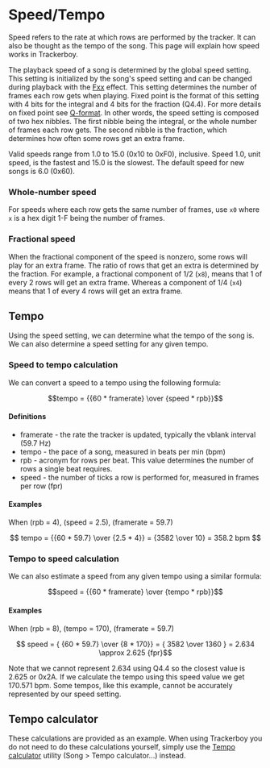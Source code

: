 
# Speed/Tempo

Speed refers to the rate at which rows are performed by the tracker. It can
also be thought as the tempo of the song. This page will explain how speed
works in Trackerboy.

The playback speed of a song is determined by the global speed setting. This 
setting is initialized by the song's speed setting and can be changed during
playback with the [Fxx](effect-list.md#fxx-set-speed) effect. This
setting determines the number of frames each row gets when playing. Fixed point
is the format of this setting with 4 bits for the integral and 4 bits for the
fraction (Q4.4). For more details on fixed point see [Q-format](https://en.wikipedia.org/wiki/Q_(number_format)).
In other words, the speed setting is composed of two hex nibbles. The first
nibble being the integral, or the whole number of frames each row gets. The
second nibble is the fraction, which determines how often some rows get an
extra frame.

Valid speeds range from 1.0 to 15.0 (0x10 to 0xF0), inclusive. Speed 1.0,
unit speed, is the fastest and 15.0 is the slowest. The default speed for new
songs is 6.0 (0x60).

### Whole-number speed

For speeds where each row gets the same number of frames, use `x0` where `x` is
a hex digit 1-F being the number of frames.

### Fractional speed

When the fractional component of the speed is nonzero, some rows will play for
an extra frame. The ratio of rows that get an extra is determined by the
fraction. For example, a fractional component of 1/2 (`x8`), means that 1 of
every 2 rows will get an extra frame. Whereas a component of 1/4 (`x4`) means
that 1 of every 4 rows will get an extra frame.

## Tempo

Using the speed setting, we can determine what the tempo of the song is. We can
also determine a speed setting for any given tempo.

### Speed to tempo calculation

We can convert a speed to a tempo using the following formula:

$$tempo = {{60 * framerate} \over {speed * rpb}}$$

#### Definitions

 * framerate - the rate the tracker is updated, typically the vblank interval (59.7 Hz)
 * tempo - the pace of a song, measured in beats per min (bpm)
 * rpb - acronym for rows per beat. This value determines the number of rows a
   single beat requires.
 * speed - the number of ticks a row is performed for, measured in frames per
   row (fpr)

#### Examples

When \(rpb = 4\), \(speed = 2.5\), \(framerate = 59.7\)

$$ tempo = {{60 * 59.7} \over {2.5 * 4}} = {3582 \over 10} = 358.2 bpm $$


### Tempo to speed calculation

We can also estimate a speed from any given tempo using a similar formula:

$$speed = {{60 * framerate} \over {tempo * rpb}}$$

#### Examples

When \(rpb = 8\), \(tempo = 170\), \(framerate = 59.7\)

$$ speed = { {60 * 59.7} \over {8 * 170}} = { 3582 \over 1360 } = 2.634 \approx 2.625 {fpr}$$

Note that we cannot represent 2.634 using Q4.4 so the closest value is 2.625 or
0x2A. If we calculate the tempo using this speed value we get 170.571 bpm. Some
tempos, like this example, cannot be accurately represented by our speed setting.

## Tempo calculator

These calculations are provided as an example. When using Trackerboy you do not
need to do these calculations yourself, simply use the
[Tempo calculator](../interface/tempo-calculator.md) utility
(Song > Tempo calculator...) instead.
